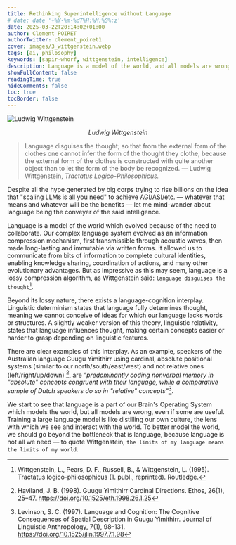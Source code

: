 ```yaml
---
title: Rethinking Superintelligence without Language
# date: date '+%Y-%m-%dT%H:%M:%S%:z'
date: 2025-03-22T20:14:02+01:00
author: Clement POIRET
authorTwitter: clement_poiret1
cover: images/3_wittgenstein.webp
tags: [ai, philosophy]
keywords: [sapir-whorf, wittgenstein, intelligence]
description: Language is a model of the world, and all models are wrong, but some are useful.
showFullContent: false
readingTime: true
hideComments: false
toc: true
tocBorder: false
---
```


![Ludwig Wittgenstein](/images/3_wittgenstein.webp)

*<center>Ludwig Wittgenstein</center>*

> Language disguises the thought; so that from the external form of the clothes one cannot infer the form of the
> thought they clothe, because the external form of the clothes is constructed with quite another object than to let the
> form of the body be recognized. — Ludwig Wittgenstein, *Tractatus Logico-Philosophicus.*

Despite all the hype generated by big corps trying to rise billions on the idea that "scaling LLMs is all you need" to
achieve AGI/ASI/etc. — whatever that means and whatever will be the benefits — let me mind-wander about language being
the conveyer of the said intelligence.

Language is a model of the world which evolved because of the need to collaborate. Our complex language system evolved
as an information compression mechanism, first transmissible through acoustic waves, then made long-lasting and
immutable via written forms. It allowed us to communicate from bits of information to complete cultural identities,
enabling knowledge sharing, coordination of actions, and many other evolutionary advantages. But as impressive as this
may seem, language is a lossy compression algorithm, as Wittgenstein said: `language disguises the thought`[^tractatus].

Beyond its lossy nature, there exists a language-cognition interplay. Linguistic determinism states that language fully
determines thought, meaning we cannot conceive of ideas for which our language lacks words or structures. A slightly
weaker version of this theory, linguistic relativity, states that language influences thought, making certain concepts
easier or harder to grasp depending on linguistic features.

There are clear examples of this interplay. As an example, speakers of the Australian language Guugu Yimithirr using
cardinal, absolute positional systems (similar to our north/south/east/west) and not relative ones (left/right/up/down)
[^gy], are *"predominantly coding nonverbal memory in "absolute" concepts congruent with their language, while a
comparative sample of Dutch speakers do so in "relative" concepts"*[^levinson].

We start to see that language is a part of our Brain's Operating System which models the world, but all models are
wrong, even if some are useful. Training a large language model is like distilling our own culture, the lens with which
we see and interact with the world. To better model the world, we should go beyond the bottleneck that is language,
because language is not all we need — to quote Wittgenstein, `the limits of my language means the limits of my world`.

[^tractatus]: Wittgenstein, L., Pears, D. F., Russell, B., & Wittgenstein, L. (1995). Tractatus logico-philosophicus (1. publ., reprinted). Routledge.

[^gy]: Haviland, J. B. (1998). Guugu Yimithirr Cardinal Directions. Ethos, 26(1), 25–47. https://doi.org/10.1525/eth.1998.26.1.25

[^levinson]: Levinson, S. C. (1997). Language and Cognition: The Cognitive Consequences of Spatial Description in Guugu Yimithirr. Journal of Linguistic Anthropology, 7(1), 98–131. https://doi.org/10.1525/jlin.1997.7.1.98
